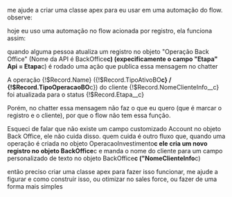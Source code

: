 me ajude a criar uma classe apex para eu usar em uma automação do flow. observe:

hoje eu uso uma automação no flow acionada por registro, ela funciona assim:

quando alguma pessoa atualiza um registro no objeto "Operação Back Office" (Nome da API é BackOffice**c) (expecificamente o campo "Etapa" Api = Etapa**c) é rodado uma ação que publica essa mensagem no chatter

A operação {!$Record.Name} ({!$Record.TipoAtivoBO**c} / {!$Record.TipoOperacaoBO**c}) do cliente {!$Record.NomeClienteInfo__c} foi atualizada para o status {!$Record.Etapa\_\_c}

Porém, no chatter essa mensagem não faz o que eu quero (que é marcar o registro e o cliente), por que o flow não tem essa função.

Esqueci de falar que não existe um campo customizado Account no objeto Back Office, ele não cuida disso. quem cuida é outro fluxo que, quando uma operação é criada no objeto OperacaoInvestimento**c ele cria um novo registro no objeto BackOffice**c e manda o nome do cliente para um campo personalizado de texto no objeto BackOffice**c ("NomeClienteInfo**c)

então preciso criar uma classe apex para fazer isso funcionar, me ajude a figurar e como construir isso, ou otimizar no sales force, ou fazer de uma forma mais simples
